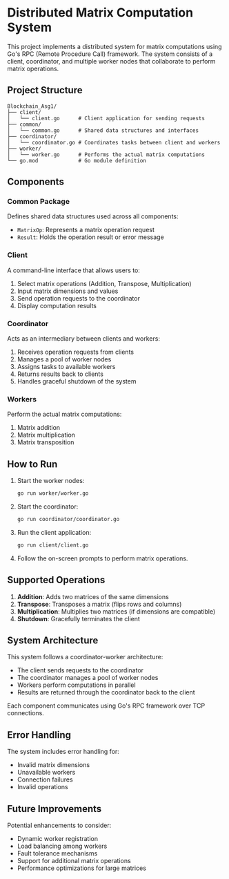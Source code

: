 # Distributed Matrix Computation System

This project implements a distributed system for matrix computations using Go's RPC (Remote Procedure Call) framework. The system consists of a client, coordinator, and multiple worker nodes that collaborate to perform matrix operations.

## Project Structure

```
Blockchain_Asg1/
├── client/
│   └── client.go      # Client application for sending requests
├── common/
│   └── common.go      # Shared data structures and interfaces
├── coordinator/
│   └── coordinator.go # Coordinates tasks between client and workers
├── worker/
│   └── worker.go      # Performs the actual matrix computations
└── go.mod             # Go module definition
```

## Components

### Common Package

Defines shared data structures used across all components:
- `MatrixOp`: Represents a matrix operation request
- `Result`: Holds the operation result or error message

### Client

A command-line interface that allows users to:
1. Select matrix operations (Addition, Transpose, Multiplication)
2. Input matrix dimensions and values
3. Send operation requests to the coordinator
4. Display computation results

### Coordinator

Acts as an intermediary between clients and workers:
1. Receives operation requests from clients
2. Manages a pool of worker nodes
3. Assigns tasks to available workers
4. Returns results back to clients
5. Handles graceful shutdown of the system

### Workers

Perform the actual matrix computations:
1. Matrix addition
2. Matrix multiplication
3. Matrix transposition

## How to Run

1. Start the worker nodes:
   ```bash
   go run worker/worker.go
   ```

2. Start the coordinator:
   ```bash
   go run coordinator/coordinator.go
   ```

3. Run the client application:
   ```bash
   go run client/client.go
   ```

4. Follow the on-screen prompts to perform matrix operations.

## Supported Operations

1. **Addition**: Adds two matrices of the same dimensions  
2. **Transpose**: Transposes a matrix (flips rows and columns)  
3. **Multiplication**: Multiplies two matrices (if dimensions are compatible)  
4. **Shutdown**: Gracefully terminates the client  

## System Architecture

This system follows a coordinator-worker architecture:
- The client sends requests to the coordinator  
- The coordinator manages a pool of worker nodes  
- Workers perform computations in parallel  
- Results are returned through the coordinator back to the client  

Each component communicates using Go's RPC framework over TCP connections.

## Error Handling

The system includes error handling for:
- Invalid matrix dimensions  
- Unavailable workers  
- Connection failures  
- Invalid operations  

## Future Improvements

Potential enhancements to consider:
- Dynamic worker registration  
- Load balancing among workers  
- Fault tolerance mechanisms  
- Support for additional matrix operations  
- Performance optimizations for large matrices  
